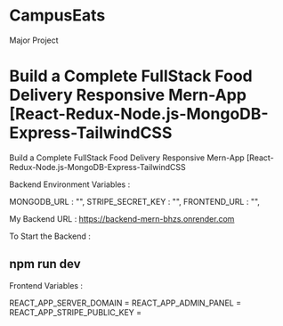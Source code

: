 # CampusEats
Major Project

# Build a Complete FullStack Food Delivery Responsive Mern-App [React-Redux-Node.js-MongoDB-Express-TailwindCSS
  Build a Complete FullStack Food Delivery Responsive Mern-App [React-Redux-Node.js-MongoDB-Express-TailwindCSS

  Backend Environment Variables : 

  MONGODB_URL : "",
  STRIPE_SECRET_KEY : "",
  FRONTEND_URL : "",

  My Backend URL : https://backend-mern-bhzs.onrender.com

  To Start the Backend : 

  ## npm run dev

  Frontend Variables : 
  
  REACT_APP_SERVER_DOMAIN = <backend url>
  REACT_APP_ADMIN_PANEL = <admin email id>
  REACT_APP_STRIPE_PUBLIC_KEY = <stripe public key>

